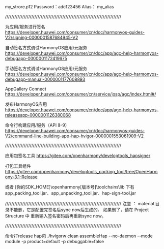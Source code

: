 

my_strore.p12
    Password：adc123456
    Alias： my_alias

///////////////////////////////////////////////////////////////////////////

为应用/服务进行签名
https://developer.huawei.com/consumer/cn/doc/harmonyos-guides-V2/signing-0000001587684945-V2

自动签名方式调试HarmonyOS应用/元服务
https://developer.huawei.com/consumer/cn/doc/app/agc-help-harmonyos-debugapp-0000001172419675

手动签名方式调试HarmonyOS应用/元服务
https://developer.huawei.com/consumer/cn/doc/app/agc-help-harmonyos-debugapp-manual-0000001177608893

AppGallery Connect
https://developer.huawei.com/consumer/cn/service/josp/agc/index.html#/

发布HarmonyOS应用
https://developer.huawei.com/consumer/cn/doc/app/agc-help-harmonyos-releaseapp-0000001126380068

命令行构建应用/服务（API 8-9）
https://developer.huawei.com/consumer/cn/doc/harmonyos-guides-V2/command-line-building-app-hap-hvigor-0000001553061909-V2


///////////////////////////////////////////////////////////////////////////

应用包签名工具
https://gitee.com/openharmony/developtools_hapsigner

打包工具组件
https://gitee.com/openharmony/developtools_packing_tool/tree/OpenHarmony-3.1-Release

或者 [你的SDK_HOME]\openharmony\[版本号]\toolchains\lib 下有 app_packing_tool.jar、app_unpacking_tool.jar、hap-sign-tool.jar



///////////////////////////////////////////////////////////////////////////
注意 ：
material 目录不能删，它是配置完签名后sync now后生成的。
如果删了，请在 Project Structure 中 重新输入签名密码后再重新sync now。

///////////////////////////////////////////////////////////////////////////


命令打release hap包
./hvigorw clean assembleHap --no-daemon --mode module -p product=default -p debuggable=false




